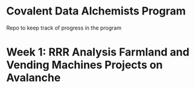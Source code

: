 # Covalent Data Alchemists Program

Repo to keep track of progress in the program

# Week 1: RRR Analysis Farmland and Vending Machines Projects on Avalanche

